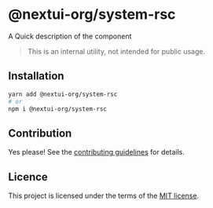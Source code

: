 # @nextui-org/system-rsc

A Quick description of the component

> This is an internal utility, not intended for public usage.

## Installation

```sh
yarn add @nextui-org/system-rsc
# or
npm i @nextui-org/system-rsc
```

## Contribution

Yes please! See the
[contributing guidelines](https://github.com/nextui-org/nextui/blob/master/CONTRIBUTING.md)
for details.

## Licence

This project is licensed under the terms of the
[MIT license](https://github.com/nextui-org/nextui/blob/master/LICENSE).
